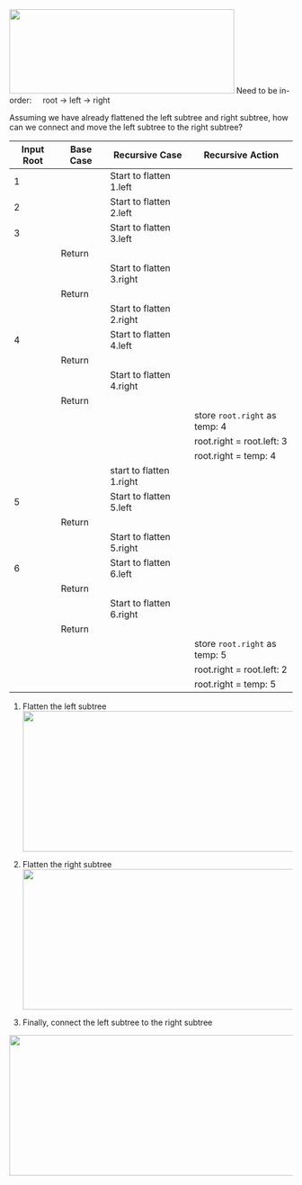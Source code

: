 
<img height="150" src="https://i.gyazo.com/f471a7ec5c7e30540a1324fbd661cc59.png" width="400"/>
Need to be in-order: &nbsp; &nbsp; root -> left -> right

Assuming we have already flattened the left subtree and right subtree, how can we connect and move the left subtree to the right subtree?

| Input Root | Base Case | Recursive Case           | Recursive Action              |
|------------|-----------|--------------------------|-------------------------------|
| 1          |           | Start to flatten 1.left  |                               |
| 2          |           | Start to flatten 2.left  |                               |
| 3          |           | Start to flatten 3.left  |                               |
|            | Return    |                          |                               |
|            |           | Start to flatten 3.right |                               |
|            | Return    |                          |                               |
|            |           | Start to flatten 2.right |                               |
| 4          |           | Start to flatten 4.left  |                               |
|            | Return    |                          |                               |
|            |           | Start to flatten 4.right |                               |
|            | Return    |                          |                               |
|            |           |                          | store `root.right` as temp: 4 |            
|            |           |                          | root.right = root.left: 3     |
|            |           |                          | root.right = temp: 4          |
|            |           | start to flatten 1.right |                               |
| 5          |           | Start to flatten 5.left  |                               |
|            | Return    |                          |                               |
|            |           | Start to flatten 5.right |                               |
| 6          |           | Start to flatten 6.left  |                               |
|            | Return    |                          |                               |
|            |           | Start to flatten 6.right |                               |
|            | Return    |                          |                               |
|            |           |                          | store `root.right` as temp: 5 |
|            |           |                          | root.right = root.left: 2     |
|            |           |                          | root.right = temp: 5          |

1. Flatten the left subtree  
   <img height="250" src="https://i.gyazo.com/6b13b0c0d57c0f5fa19490273d2cb8e6.png" width="600"/>

2. Flatten the right subtree  
   <img height="250" src="https://i.gyazo.com/572b150c136d111c71b18615230c696a.png" width="700"/>
3. Finally, connect the left subtree to the right subtree  
<img height="250" src="https://i.gyazo.com/ca040711988427366670c8a617685f7e.png" width="600"/>


